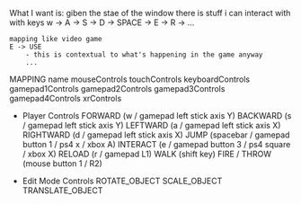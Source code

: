 What I want is:
giben the stae of the window
there is stuff i can interact with
with keys
    w ->
    A ->
    S ->
    D ->
    SPACE ->
    E ->
    R ->
    ...

    mapping like video game
    E -> USE
        - this is contextual to what's happening in the game anyway
        ...

MAPPING
    name
    mouseControls
    touchControls
    keyboardControls
    gamepad1Controls
    gamepad2Controls
    gamepad3Controls
    gamepad4Controls
    xrControls

* Player Controls
    FORWARD (w / gamepad left stick axis Y)
    BACKWARD (s / gamepad left stick axis Y)
    LEFTWARD (a / gamepad left stick axis X)
    RIGHTWARD (d / gamepad left stick axis X)
    JUMP (spacebar / gamepad button 1 / ps4 x / xbox A)
    INTERACT (e / gamepad button 3 / ps4 square / xbox X)
    RELOAD (r / gamepad L1)
    WALK (shift key)
    FIRE / THROW (mouse button 1 / R2)
    
* Edit Mode Controls
    ROTATE_OBJECT
    SCALE_OBJECT
    TRANSLATE_OBJECT
